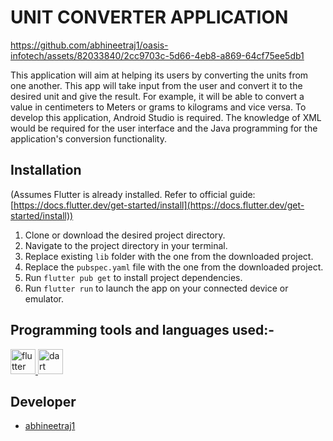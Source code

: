 # UNIT CONVERTER APPLICATION


https://github.com/abhineetraj1/oasis-infotech/assets/82033840/2cc9703c-5d66-4eb8-a869-64cf75ee5db1


This application will aim at helping its users by converting the units from one another. This app will take input from the user and convert it to the desired unit and give the result. For example, it will be able to convert a value in centimeters to Meters or grams to kilograms and vice versa. To develop this application, Android Studio is required. The knowledge of XML would be required for the user interface and the Java programming for the application's conversion functionality.

## Installation

(Assumes Flutter is already installed. Refer to official guide: [https://docs.flutter.dev/get-started/install](https://docs.flutter.dev/get-started/install))

1. Clone or download the desired project directory.
2. Navigate to the project directory in your terminal.
3. Replace existing `lib` folder with the one from the downloaded project.
4. Replace the `pubspec.yaml` file with the one from the downloaded project.
5. Run `flutter pub get` to install project dependencies.
6. Run `flutter run` to launch the app on your connected device or emulator.

## Programming tools and languages used:-

<a href="https://flutter.dev" target="_blank" rel="noreferrer"> <img src="https://www.vectorlogo.zone/logos/flutterio/flutterio-icon.svg" alt="flutter" width="40" height="40"/> </a><a href="https://dart.dev" target="_blank" rel="noreferrer"> <img src="https://www.vectorlogo.zone/logos/dartlang/dartlang-icon.svg" alt="dart" width="40" height="40"/> </a> 

## Developer
*	[abhineetraj1](https://github.com/abhineetraj1)
